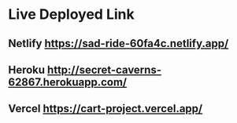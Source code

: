 # Live Deployed Link

## Netlify   https://sad-ride-60fa4c.netlify.app/
## Heroku    http://secret-caverns-62867.herokuapp.com/
## Vercel    https://cart-project.vercel.app/

